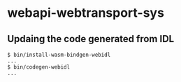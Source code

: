 # webapi-webtransport-sys

## Updaing the code generated from IDL

```shell
$ bin/install-wasm-bindgen-webidl
...
$ bin/codegen-webidl
...
```
